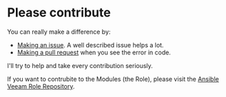# Please contribute

You can really make a difference by:

- [Making an issue](https://help.github.com/articles/creating-an-issue/). A well described issue helps a lot.
- [Making a pull request](https://services.github.com/on-demand/github-cli/open-pull-request-github) when you see the error in code.

I'll try to help and take every contribution seriously.

If you want to contrubite to the Modules (the Role), please visit the [Ansible Veeam Role Repository](https://github.com/mycloudrevolution/veeam).
